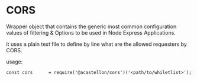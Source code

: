 # CORS
Wrapper object that contains the generic most common configuration values of 
filtering & Options to be used in Node Express Applications.

it uses a plain text file to define by line what are the allowed requesters by CORS.

usage:

    const cors      = require('@acastellon/cors')('<path/to/whiletlist>');
